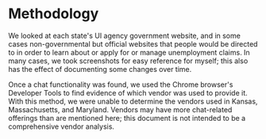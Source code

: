 # Methodology

We looked at each state's UI agency government website, and in some cases non-governmental but official websites that people would be directed to in order to learn about or apply for or manage unemployment claims. In many cases, we took screenshots for easy reference for myself; this also has the effect of documenting some changes over time.

Once a chat functionality was found, we used the Chrome browser's Developer Tools to find evidence of which vendor was used to provide it. With this method, we were unable to determine the vendors used in Kansas, Massachusetts, and Maryland. Vendors may have more chat-related offerings than are mentioned here; this document is not intended to be a comprehensive vendor analysis.
